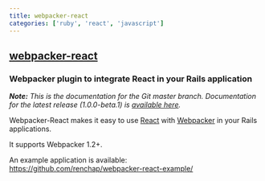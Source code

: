 ```yaml
---
title: webpacker-react
categories: ['ruby', 'react', 'javascript']
---
```

## [webpacker-react](https://github.com/renchap/webpacker-react)

### Webpacker plugin to integrate React in your Rails application


*__Note:__ This is the documentation for the Git master branch. Documentation for the latest release (1.0.0-beta.1) is [available here](https://github.com/renchap/webpacker-react/tree/v0.3.2).*

Webpacker-React makes it easy to use [React](https://facebook.github.io/react/) with [Webpacker](https://github.com/rails/webpacker) in your Rails applications.

It supports Webpacker 1.2+.

An example application is available: https://github.com/renchap/webpacker-react-example/
